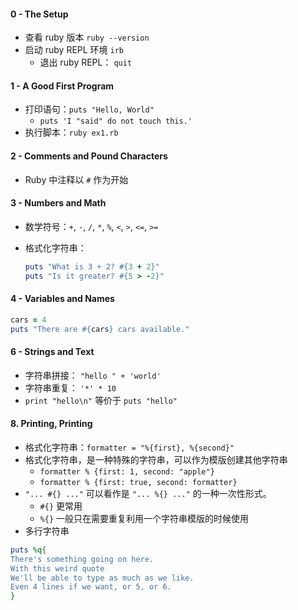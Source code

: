 #### 0 - The Setup

- 查看 ruby 版本 `ruby --version`
- 启动 ruby REPL 环境 `irb`
  - 退出 ruby REPL： `quit`

#### 1 -  A Good First Program

- 打印语句：`puts "Hello, World"`
  - `puts 'I "said" do not touch this.'`
- 执行脚本：`ruby ex1.rb`

#### 2 - Comments and Pound Characters

- Ruby 中注释以 `#` 作为开始

#### 3 - Numbers and Math

- 数学符号：`+`, `-`, `/`, `*`, `%`, `<`, `>`, `<=`, `>=`

- 格式化字符串：

  ```ruby
  puts "What is 3 + 2? #{3 + 2}"
  puts "Is it greater? #{5 > -2}"
  ```

#### 4 - Variables and Names

```ruby
cars = 4
puts "There are #{cars} cars available."
```

#### 6 - Strings and Text

- 字符串拼接： `"hello " + 'world'`
- 字符串重复： `'*' * 10`
- `print "hello\n"` 等价于 `puts "hello"`

#### 8. Printing, Printing

- 格式化字符串：`formatter = "%{first}, %{second}"`
- 格式化字符串，是一种特殊的字符串，可以作为模版创建其他字符串
  - `formatter % {first: 1, second: "apple"}`
  - `formatter % {first: true, second: formatter}`
- `"... #{} ..."` 可以看作是 `"... %{} ..."` 的一种一次性形式。
  - `#{}` 更常用
  - `%{}` 一般只在需要重复利用一个字符串模版的时候使用
- 多行字符串

```ruby
puts %q{
There's something going on here.
With this weird quote
We'll be able to type as much as we like.
Even 4 lines if we want, or 5, or 6.
}
```







